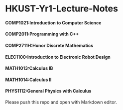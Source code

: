 # HKUST-Yr1-Lecture-Notes

#### COMP1021:Introduction to Computer Science
#### COMP2011:Programming with C++
#### COMP2711H:Honor Discrete Mathematics 
#### ELEC1100:Introduction to Electronic Robot Design
#### MATH1013:Calculus IB
#### MATH1014:Calculus II
#### PHYS1112:General Physics with Calculus

Please push this repo and open with Markdown editor.
